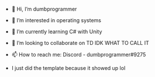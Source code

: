 - 👋 Hi, I’m dumbprogrammer
- 👀 I’m interested in operating systems
- 🌱 I’m currently learning C# with Unity
- 💞️ I’m looking to collaborate on TD IDK WHAT TO CALL IT
- 📫 How to reach me: Discord - dumbprogrammer#9275

- I just did the template because it showed up lol
